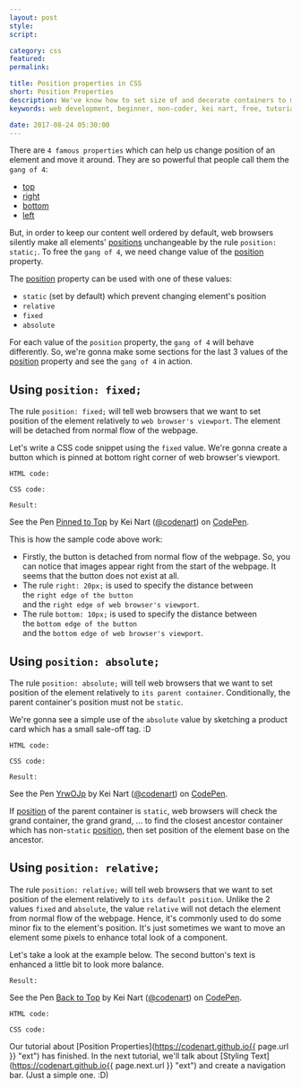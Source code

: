 ```yaml
---
layout: post
style:
script:

category: css
featured:
permalink:

title: Position properties in CSS
short: Position Properties
description: We've know how to set size of and decorate containers to make them look nice. <br>Positioning is the next step to make our webpages look tidy. <br>Let's talk about Positioning Properties.
keywords: web development, beginner, non-coder, kei nart, free, tutorial, coding, programming, code nart, html, css, position, properties, static, relative, absolute, fixed, top, right, bottom, left

date: 2017-08-24 05:30:00
---
```


There are `4 famous properties` which can help us change position of an element
and move it around. They are so powerful that people call them the `gang of 4`:

- [top](https://www.w3schools.com/cssref/pr_pos_top.asp "ext")
- [right](https://www.w3schools.com/cssref/pr_pos_right.asp "ext")
- [bottom](https://www.w3schools.com/cssref/pr_pos_bottom.asp "ext")
- [left](https://www.w3schools.com/cssref/pr_pos_left.asp "ext")

But, in order to keep our content well ordered by default, web browsers silently
make all elements'
[positions](https://www.w3schools.com/cssref/pr_class_position.asp "ext")
unchangeable by the rule `position: static;`. To free the `gang of 4`, we need
change value of the
[position](https://www.w3schools.com/cssref/pr_class_position.asp "ext") property.

The [position](https://www.w3schools.com/cssref/pr_class_position.asp "ext")
property can be used with one of these values:
- `static` (set by default) which prevent changing element's position
- `relative`
- `fixed`
- `absolute`

For each value of the `position` property, the `gang of 4` will behave
differently. So, we're gonna make some sections for the last 3 values of the
[position](https://www.w3schools.com/cssref/pr_class_position.asp "ext")
property and see the `gang of 4` in action.

## Using `position: fixed;`

The rule `position: fixed;` will tell web browsers that we want to set position
of the element relatively to `web browser's viewport`. The element will be
detached from normal flow of the webpage.

Let's write a CSS code snippet using the `fixed` value. We're gonna create a
button which is pinned at bottom right corner of web browser's viewport.

`HTML code:`
<script src="https://gist.github.com/codenart/5765d36a50e4ebb1e15017c713d6771b.js">
</script>

`CSS code:`
<script src="https://gist.github.com/codenart/d6388c719eb6411e5bec411e173a7115.js">
</script>

`Result:`

<p data-height="500" data-theme-id="light" data-slug-hash="yzeqBJ"
   data-default-tab="result" data-user="codenart" data-embed-version="2"
   data-pen-title="Pinned to Top" class="codepen">
   See the Pen <a href="https://codepen.io/codenart/pen/yzeqBJ/">Pinned to Top</a>
   by Kei Nart (<a href="https://codepen.io/codenart">@codenart</a>) on
   <a href="https://codepen.io">CodePen</a>.
</p>
<script async src="https://production-assets.codepen.io/assets/embed/ei.js"></script>

This is how the sample code above work:

- Firstly, the button is detached from normal flow of the webpage. So, you can
notice that images appear right from the start of the webpage. It seems that the
button does not exist at all.
- The rule `right: 20px;` is used to specify the distance between  
the `right edge of the button`  
and the `right edge of web browser's viewport`.
- The rule `bottom: 10px;` is used to specify the distance between  
the `bottom edge of the button`  
and the `bottom edge of web browser's viewport`.

## Using `position: absolute;`

The rule `position: absolute;` will tell web browsers that we want to set
position of the element relatively to `its parent container`. Conditionally,
the parent container's position must not be `static`.

We're gonna see a simple use of the `absolute` value by sketching a product
card which has a small sale-off tag. :D

`HTML code:`
<script src="https://gist.github.com/codenart/87a51fa031ae939031847c8ec28080fc.js">
</script>

`CSS code:`
<script src="https://gist.github.com/codenart/b6b02ae6dc9f8a3f2356ccad235c21f7.js">
</script>

`Result:`

<p data-height="500" data-theme-id="light" data-slug-hash="YrwOJp"
   data-default-tab="result" data-user="codenart" data-embed-version="2"
   data-pen-title="YrwOJp" class="codepen">
   See the Pen <a href="https://codepen.io/codenart/pen/YrwOJp/">YrwOJp</a>
   by Kei Nart (<a href="https://codepen.io/codenart">@codenart</a>) on
   <a href="https://codepen.io">CodePen</a>.
</p>
<script async src="https://production-assets.codepen.io/assets/embed/ei.js"></script>

If [position](https://www.w3schools.com/cssref/pr_class_position.asp "ext") of
the parent container is `static`, web browsers will check the grand container,
the grand grand, ... to find the closest ancestor container which has non-`static`
[position](https://www.w3schools.com/cssref/pr_class_position.asp "ext"), then
set position of the element base on the ancestor.

## Using `position: relative;`

The rule `position: relative;` will tell web browsers that we want to set
position of the element relatively to `its default position`. Unlike the 2
values `fixed` and `absolute`, the value `relative` will not detach the element
from normal flow of the webpage. Hence, it's commonly used to do some minor fix
to the element's position. It's just sometimes we want to move an element some
pixels to enhance total look of a component.

Let's take a look at the example below. The second button's text is enhanced a
little bit to look more balance.

`Result:`

<p data-height="500" data-theme-id="light" data-slug-hash="ZXQmbL"
   data-default-tab="result" data-user="codenart" data-embed-version="2"
   data-pen-title="Back to Top" class="codepen">
   See the Pen <a href="https://codepen.io/codenart/pen/ZXQmbL/">Back to Top</a>
   by Kei Nart (<a href="https://codepen.io/codenart">@codenart</a>) on
   <a href="https://codepen.io">CodePen</a>.
</p>
<script async src="https://production-assets.codepen.io/assets/embed/ei.js"></script>

`HTML code:`
<script src="https://gist.github.com/codenart/7cc63a86834cad8e5d61303cb36929fb.js">
</script>

`CSS code:`
<script src="https://gist.github.com/codenart/84b9c9ad303ed06c2a3599f3851e2540.js">
</script>

Our tutorial about
[Position Properties](https://codenart.github.io{{ page.url }} "ext")
has finished. In the next tutorial, we'll talk about
[Styling Text](https://codenart.github.io{{ page.next.url }} "ext")
and create a navigation bar. (Just a simple one. :D)
